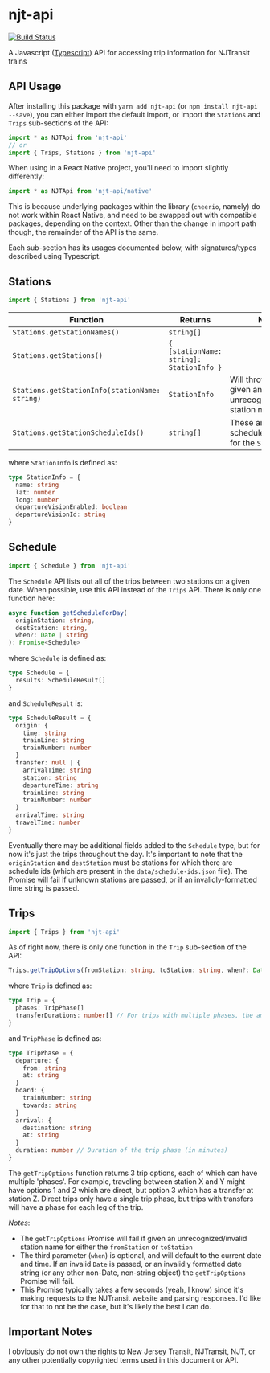 # njt-api

[![Build Status](https://travis-ci.org/kengorab/njt-api.svg?branch=master)](https://travis-ci.org/kengorab/njt-api)

A Javascript ([Typescript](https://www.typescriptlang.org/)) API for accessing trip information for NJTransit trains

## API Usage

After installing this package with `yarn add njt-api` (or `npm install njt-api --save`), you can either import the default import, or import the `Stations` and `Trips` sub-sections of the API:

```javascript
import * as NJTApi from 'njt-api'
// or
import { Trips, Stations } from 'njt-api'
```

When using in a React Native project, you'll need to import slightly differently:

```javascript
import * as NJTApi from 'njt-api/native'
```

This is because underlying packages within the library (`cheerio`, namely) do not work within React Native, and need to be swapped out with compatible packages, depending on the context. Other than the change in import path though, the remainder of the API is the same.

Each sub-section has its usages documented below, with signatures/types described using Typescript.

## Stations

```javascript
import { Stations } from 'njt-api'
```

| Function                                       | Returns                                  | Notes                                                               |
| ---------------------------------------------- | ---------------------------------------- | ------------------------------------------------------------------- |
| `Stations.getStationNames()`                   | `string[]`                               |                                                                     |
| `Stations.getStations()`                       | `{ [stationName: string]: StationInfo }` |                                                                     |
| `Stations.getStationInfo(stationName: string)` | `StationInfo`                            | Will throw an `Error` if given an unrecognized/invalid station name |
| `Stations.getStationScheduleIds()`             | `string[]`                               | These are the scheduleIds needed for the `Schedule` API             |

where `StationInfo` is defined as:

```typescript
type StationInfo = {
  name: string
  lat: number
  long: number
  departureVisionEnabled: boolean
  departureVisionId: string
}
```

## Schedule

```javascript
import { Schedule } from 'njt-api'
```

The `Schedule` API lists out all of the trips between two stations on a given date. When possible, use this API instead
of the `Trips` API. There is only one function here:

```typescript
async function getScheduleForDay(
  originStation: string,
  destStation: string,
  when?: Date | string
): Promise<Schedule>
```

where `Schedule` is defined as:

```typescript
type Schedule = {
  results: ScheduleResult[]
}
```

and `ScheduleResult` is:

```typescript
type ScheduleResult = {
  origin: {
    time: string
    trainLine: string
    trainNumber: number
  }
  transfer: null | {
    arrivalTime: string
    station: string
    departureTime: string
    trainLine: string
    trainNumber: number
  }
  arrivalTime: string
  travelTime: number
}
```

Eventually there may be additional fields added to the `Schedule` type, but for now it's just the trips throughout the
day. It's important to note that the `originStation` and `destStation` must be stations for which there are schedule ids
(which are present in the `data/schedule-ids.json` file). The Promise will fail if unknown stations are passed, or if an
invalidly-formatted time string is passed.

## Trips

```javascript
import { Trips } from 'njt-api'
```

As of right now, there is only one function in the `Trip` sub-section of the API:

```typescript
Trips.getTripOptions(fromStation: string, toStation: string, when?: Date | string): Promise<Trip[]>
```

where `Trip` is defined as:

```typescript
type Trip = {
  phases: TripPhase[]
  transferDurations: number[] // For trips with multiple phases, the amount (in minutes) of each transfer wait
}
```

and `TripPhase` is defined as:

```typescript
type TripPhase = {
  departure: {
    from: string
    at: string
  }
  board: {
    trainNumber: string
    towards: string
  }
  arrival: {
    destination: string
    at: string
  }
  duration: number // Duration of the trip phase (in minutes)
}
```

The `getTripOptions` function returns 3 trip options, each of which can have multiple 'phases'. For example, traveling between station X and Y might have options 1 and 2 which are direct, but option 3 which has a transfer at station Z. Direct trips only have a single trip phase, but trips with transfers will have a phase for each leg of the trip.

_Notes_:

- The `getTripOptions` Promise will fail if given an unrecognized/invalid station name for either the `fromStation` or `toStation`
- The third parameter (`when`) is optional, and will default to the current date and time. If an invalid `Date` is passed, or an invalidly formatted date string (or any other non-Date, non-string object) the `getTripOptions` Promise will fail.
- This Promise typically takes a few seconds (yeah, I know) since it's making requests to the NJTransit website and parsing responses. I'd like for that to not be the case, but it's likely the best I can do.

## Important Notes

I obviously do not own the rights to New Jersey Transit, NJTransit, NJT, or any other potentially copyrighted terms used in this document or API.
